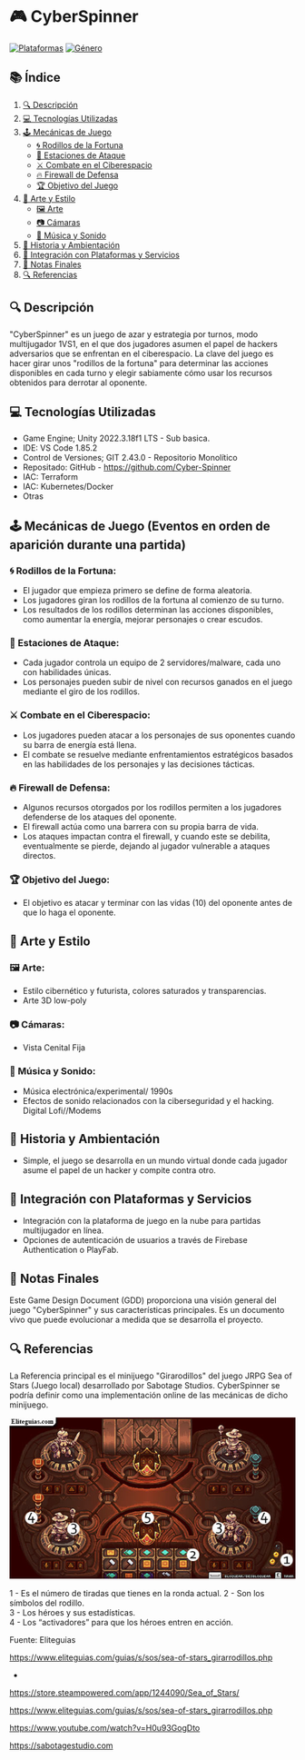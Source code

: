 # 🎮 CyberSpinner

[![Plataformas](https://img.shields.io/badge/Plataformas-PC-blue)](https://todo.cs.dev.spinner.com)
[![Género](https://img.shields.io/badge/G%C3%A9nero-Azar%20y%20Estrategia%20por%20turnos%2C%20Hacking%2C%20Ciberseguridad-green)](https://todo.cs.dev.spinner.com)

## 📚 Índice

1. [🔍 Descripción](#-descripción)
2. [💻 Tecnologías Utilizadas](#-tecnologías-utilizadas)
3. [🕹️ Mecánicas de Juego](#️-mecánicas-de-juego)
   - [🌀 Rodillos de la Fortuna](#-rodillos-de-la-fortuna)
   - [🤖 Estaciones de Ataque](#-estaciones-de-ataque)
   - [⚔️ Combate en el Ciberespacio](#️-combate-en-el-ciberespacio)
   - [🔥 Firewall de Defensa](#-firewall-de-defensa)
   - [🏆 Objetivo del Juego](#-objetivo-del-juego)
4. [🎨 Arte y Estilo](#-arte-y-estilo)
   - [🖼️ Arte](#️-arte)
   - [📷 Cámaras](#-cámaras)
   - [🎵 Música y Sonido](#-música-y-sonido)
5. [📖 Historia y Ambientación](#-historia-y-ambientación)
6. [🔗 Integración con Plataformas y Servicios](#-integración-con-plataformas-y-servicios)
7. [📝 Notas Finales](#-notas-finales)
8. [🔍 Referencias](#-referencias)

## 🔍 Descripción

"CyberSpinner" es un juego de azar y estrategia por turnos, modo multijugador 1VS1, en el que dos jugadores asumen el papel de hackers adversarios que se enfrentan en el ciberespacio. La clave del juego es hacer girar unos "rodillos de la fortuna" para determinar las acciones disponibles en cada turno y elegir sabiamente cómo usar los recursos obtenidos para derrotar al oponente.

## 💻 Tecnologías Utilizadas


- Game Engine; Unity 2022.3.18f1 LTS - Sub basica.
- IDE: VS Code 1.85.2
- Control de Versiones; GIT 2.43.0 - Repositorio Monolítico
- Repositado: GitHub - https://github.com/Cyber-Spinner
- IAC: Terraform
- IAC: Kubernetes/Docker
- Otras

## 🕹️ Mecánicas de Juego (Eventos en orden de aparición durante una partida)

### 🌀 Rodillos de la Fortuna:

- El jugador que empieza primero se define de forma aleatoria.
- Los jugadores giran los rodillos de la fortuna al comienzo de su turno.
- Los resultados de los rodillos determinan las acciones disponibles, como aumentar la energía, mejorar personajes o crear escudos.

### 🤖 Estaciones de Ataque:

- Cada jugador controla un equipo de 2 servidores/malware, cada uno con habilidades únicas.
- Los personajes pueden subir de nivel con recursos ganados en el juego mediante el giro de los rodillos.

### ⚔️ Combate en el Ciberespacio:

- Los jugadores pueden atacar a los personajes de sus oponentes cuando su barra de energía está llena.
- El combate se resuelve mediante enfrentamientos estratégicos basados en las habilidades de los personajes y las decisiones tácticas.

### 🔥 Firewall de Defensa:

- Algunos recursos otorgados por los rodillos permiten a los jugadores defenderse de los ataques del oponente.
- El firewall actúa como una barrera con su propia barra de vida.
- Los ataques impactan contra el firewall, y cuando este se debilita, eventualmente se pierde, dejando al jugador vulnerable a ataques directos.

### 🏆 Objetivo del Juego:

- El objetivo es atacar y terminar con las vidas (10) del oponente antes de que lo haga el oponente.

## 🎨 Arte y Estilo

### 🖼️ Arte:

- Estilo cibernético y futurista, colores saturados y transparencias.
- Arte 3D low-poly

### 📷 Cámaras:

- Vista Cenital Fija

### 🎵 Música y Sonido:

- Música electrónica/experimental/ 1990s
- Efectos de sonido relacionados con la ciberseguridad y el hacking. Digital Lofi//Modems

## 📖 Historia y Ambientación

- Simple, el juego se desarrolla en un mundo virtual donde cada jugador asume el papel de un hacker y compite contra otro.

## 🔗 Integración con Plataformas y Servicios

- Integración con la plataforma de juego en la nube para partidas multijugador en línea.
- Opciones de autenticación de usuarios a través de Firebase Authentication o PlayFab.

## 📝 Notas Finales

Este Game Design Document (GDD) proporciona una visión general del juego "CyberSpinner" y sus características principales. Es un documento vivo que puede evolucionar a medida que se desarrolla el proyecto.

## 🔍 Referencias

La Referencia principal es el minijuego "Girarodillos" del juego JRPG Sea of Stars (Juego local) desarrollado por Sabotage Studios.
CyberSpinner se podría definir como una implementación online de las mecánicas de dicho minijuego.

![Girarodillos](./img/GDD/girarrodillos.jpg)

1 - Es el número de tiradas que tienes en la ronda actual. 
2 - Son los símbolos del rodillo.   
3 - Los héroes y sus estadísticas.   
4 - Los “activadores” para que los héroes entren en acción.

Fuente: Eliteguias

https://www.eliteguias.com/guias/s/sos/sea-of-stars_girarrodillos.php

+

https://store.steampowered.com/app/1244090/Sea_of_Stars/

https://www.eliteguias.com/guias/s/sos/sea-of-stars_girarrodillos.php

https://www.youtube.com/watch?v=H0u93GogDto

https://sabotagestudio.com
